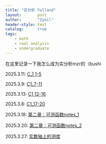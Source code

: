 ```yaml
---
title: "实分析 Folland"
layout:       post
author:       "Zyeil"
header-style: text
catalog:      true
tags:
    - math
    - real analysis
    - undergraduate
---
```


在这里记录一下我怎么成为实分析mzr的（bushi

2025.3.11: [C_1 1-5](https://drive.google.com/file/d/1E8ZcNtxRNQACYDgpi6xdoXn73QsurHXh/view?usp=sharing)

2025.3.9: [C1_7-11](https://drive.google.com/file/d/1QqlxpGmfmW2ol0zj7Vgbp6PsLGItNXC0/view?usp=sharing)

2025.3.13: [C1 12-16](https://drive.google.com/file/d/1jHEnO0dYkGTqhgxyFQT2qNN_Kzn8V7Zs/view?usp=sharing)

2025.3.8: [C1_17-20](https://drive.google.com/file/d/1o7d8Egu8hiVOcappNlEW0jSYzvGr74fk/view?usp=sharing)

2025.3.18: [第二章：可测函数notes_1](https://drive.google.com/file/d/1Io8qNGQMoRzw_fvC4q5bfABTqr5AaKg2/view?usp=sharing)

2025.3.20: [第二章：可测函数notes_2](https://drive.google.com/file/d/128kI3OgaU6u8rz8eTWnLOzA-Imq4VsnV/view?usp=sharing)

2025.3.27: [实数轴上的测度](https://drive.google.com/file/d/1KCLTxYpZbiBpOe1f0zMHXDGZTzzcF6Cs/view?usp=sharing)
